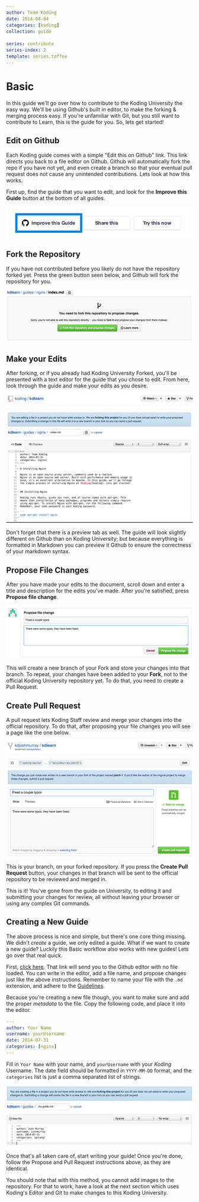 ```yaml
---
author: Team Koding
date: 2014-08-04
categories: [koding]
collection: guide

series: contribute
series-index: 2
template: series.toffee
---
```


# Basic

In this guide we'll go over how to contribute to the Koding University 
the easy way. We'll be using Github's built in editor, to make the 
forking & merging process easy. If you're unfamiliar with Git, but you 
still want to contribute to Learn, this is the guide for you. So, lets 
get started!

## Edit on Github

Each Koding guide comes with a simple "Edit this on Github" link. This 
link directs you back to a file editor on Github. Github will 
automatically fork the repo if you have not yet, and even create a branch 
so that your eventual pull request does not cause any unintended 
contributions. Lets look at how this works.

First up, find the guide that you want to edit, and look for the 
**Improve this Guide** button at the bottom of all guides.

![Edit on Github](edit-on-github.png)

## Fork the Repository

If you have not contributed before you likely do not have the repository 
forked yet. Press the green button seen below, and Github will fork the 
repository for you.

![Fork](fork.png)

## Make your Edits

After forking, or if you already had Koding University Forked, you'll be 
presented with a text editor for the guide that you chose to edit. From 
here, look through the guide and make your edits as you desire.

![Edit](edit.png)

Don't forget that there is a preview tab as well. The guide will look 
slightly different on Github than on Koding University; but because 
everything is formatted in Markdown you can preview it Github to ensure 
the correctness of your markdown syntax.

## Propose File Changes

After you have made your edits to the document, scroll down and enter a 
title and description for the edits you've made. After you're satisfied, 
press **Propose file change**.

![propose](propose.png)

This will create a new branch of your Fork and store your changes into 
that branch. To repeat, your changes have been added to your **Fork**, 
not to the official Koding University repository yet. To do that, you 
need to create a Pull Request.

## Create Pull Request

A pull request lets Koding Staff review and merge your changes into the 
official repository. To do that, after proposing your file changes you 
will see a page like the one below.

![Pull Request](pull-request.png)

This is your branch, on your forked repository. If you press the **Create 
Pull Request** button, your changes in that branch will be sent to the 
official repository to be reviewed and merged in.

This is it! You've gone from the guide on University, to editing it and 
submitting your changes for review, all without leaving your browser or 
using any complex Git commands.

## Creating a New Guide

The above process is nice and simple, but there's one core thing missing. 
We didn't *create* a guide, we only edited a guide. What if we want to 
create a new guide? Luckily this Basic workflow also works with new 
guides! Lets go over that real quick.

First, [click here][newguide]. That link will send you to the Github 
editor with no file loaded. You can write in the editor, add a file name, 
and propose changes just like the above instructions. Remember to name 
your file with the `.md` extension, and adhere to the 
[Guidelines][guidelines].

Because you're creating a new file though, you want to make sure and add 
the proper *metadata* to the file. Copy the following code, and place it 
into the editor.

```yaml
---
author: Your Name
username: yourUsername
date: 2014-07-31
categories: [nginx]
---
```

Fill in `Your Name` with your name, and `yourUsername` with your *Koding* 
Username. The date field should be formatted in `YYYY-MM-DD` format, and 
the `categories` list is just a comma separated list of strings.

![New Guide](new-guide.png)

Once that's all taken care of, start writing your guide! Once you're 
done, follow the Propose and Pull Request instructions above, as they are 
identical.

You should note that with this method, you cannot add images to the 
repository. For that to work, have a look at the next section which uses 
Koding's Editor and Git to make changes to this Koding University.


[newguide]: https://github.com/koding/kdlearn/new/master/guides
[guidelines]: ../guidelines
